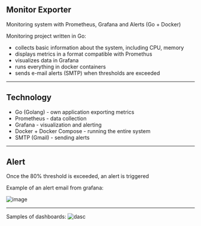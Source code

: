 Monitor Exporter 
 -------------------------------
Monitoring system with Prometheus, Grafana and Alerts (Go + Docker)

Monitoring project written in Go:
- collects basic information about the system, including CPU, memory
- displays metrics in a format compatible with Promethus
- visualizes data in Grafana
- runs everything in docker containers
- sends e-mail alerts (SMTP) when thresholds are exceeded

---
## Technology
- Go (Golang) - own application exporting metrics
- Prometheus - data collection
- Grafana - visualization and alerting
- Docker + Docker Compose - running the entire system
- SMTP (Gmail) - sending alerts

---
## Alert
Once the 80% threshold is exceeded, an alert is triggered

Example of an alert email from grafana:

![image](https://github.com/user-attachments/assets/4f03b5db-947a-44cf-9f93-fe8fe0c75da6)

---
Samples of dashboards:
![dasc](https://github.com/user-attachments/assets/020dcd92-ab08-42d2-ab9f-a2f7cfee7cb9)

